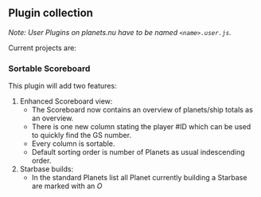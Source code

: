 ## Plugin collection

_Note: User Plugins on planets.nu have to be named `<name>.user.js`._

Current projects are:

### Sortable Scoreboard
This plugin will add two features:
1. Enhanced Scoreboard view:
    * The Scoreboard now contains an overview of planets/ship totals as an overview.
	* There is one new column stating the player \#ID which can be used to quickly find the GS number.
	* Every column is sortable.
	* Default sorting order is number of Planets as usual indescending order.
2. Starbase builds:
    * In the standard Planets list all Planet currently building a Starbase are marked with an *O*